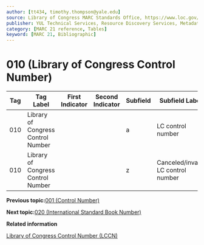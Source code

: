 ```yaml
---
author: [tt434, timothy.thompson@yale.edu]
source: Library of Congress MARC Standards Office, https://www.loc.gov/marc/bibliographic/bd010.html
publisher: YUL Technical Services, Resource Discovery Services, Metadata Services Unit
category: [MARC 21 reference, Tables]
keyword: [MARC 21, Bibliographic]
---
```


# 010 \(Library of Congress Control Number\)

|Tag|Tag Label|First Indicator|Second Indicator|Subfield|Subfield Label|Repeatable|
|---|---------|---------------|----------------|--------|--------------|----------|
|010|Library of Congress Control Number| | |a|LC control number|F|
|010|Library of Congress Control Number| | |z|Canceled/invalid LC control number|F|

**Previous topic:**[001 \(Control Number\)](../tables/001_bib_table.md)

**Next topic:**[020 \(International Standard Book Number\)](../tables/020_bib_table.md)

**Related information**  


[Library of Congress Control Number \(LCCN\)](../tasks/identifiers/library_of_congress_control_number_lccn.md)

